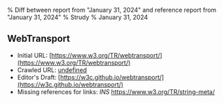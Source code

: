 % Diff between report from "January 31, 2024" and reference report from "January 31, 2024"
% Strudy
% January 31, 2024

## WebTransport

- Initial URL: [https://www.w3.org/TR/webtransport/](https://www.w3.org/TR/webtransport/)
- Crawled URL: [undefined](undefined)
- Editor's Draft: [https://w3c.github.io/webtransport/](https://w3c.github.io/webtransport/)
- Missing references for links: *INS* https://www.w3.org/TR/string-meta/



